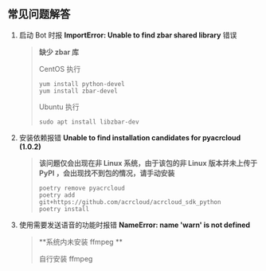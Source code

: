 ## 常见问题解答

1. 启动 Bot 时报 **ImportError: Unable to find zbar shared library** 错误

   > 
   > **缺少 zbar 库**
   > 
   > CentOS 执行 
   > ```shell
   > yum install python-devel
   > yum install zbar-devel
   > ```
   > Ubuntu 执行
   > ```shell
   > sudo apt install libzbar-dev
   > ```

2. 安装依赖报错 **Unable to find installation candidates for pyacrcloud (1.0.2)**

   > **该问题仅会出现在非 Linux 系统，由于该包的非 Linux 版本并未上传于 PyPI ，会出现找不到包的情况，请手动安装**
   > 
   > ```shell
   > poetry remove pyacrcloud
   > poetry add git+https://github.com/acrcloud/acrcloud_sdk_python
   > poetry install
   > ```

3. 使用需要发送语音的功能时报错 **NameError: name 'warn' is not defined**

   > **系统内未安装 ffmpeg **
   > 
   > 自行安装 ffmpeg
